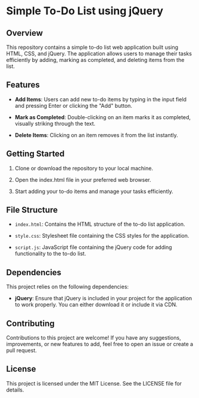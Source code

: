 
# Simple To-Do List using jQuery

## Overview

This repository contains a simple to-do list web application built using HTML, CSS, and jQuery. The application allows users to manage their tasks efficiently by adding, marking as completed, and deleting items from the list.

## Features

- **Add Items**: Users can add new to-do items by typing in the input field and pressing Enter or clicking the "Add" button.

- **Mark as Completed**: Double-clicking on an item marks it as completed, visually striking through the text.

- **Delete Items**: Clicking on an item removes it from the list instantly.

## Getting Started

1. Clone or download the repository to your local machine.

2. Open the index.html file in your preferred web browser.

3. Start adding your to-do items and manage your tasks efficiently.

## File Structure

- `index.html`: Contains the HTML structure of the to-do list application.

- `style.css`: Stylesheet file containing the CSS styles for the application.

- `script.js`: JavaScript file containing the jQuery code for adding functionality to the to-do list.

## Dependencies

This project relies on the following dependencies:

- **jQuery**: Ensure that jQuery is included in your project for the application to work properly. You can either download it or include it via CDN.

## Contributing

Contributions to this project are welcome! If you have any suggestions, improvements, or new features to add, feel free to open an issue or create a pull request.

## License

This project is licensed under the MIT License. See the LICENSE file for details.
